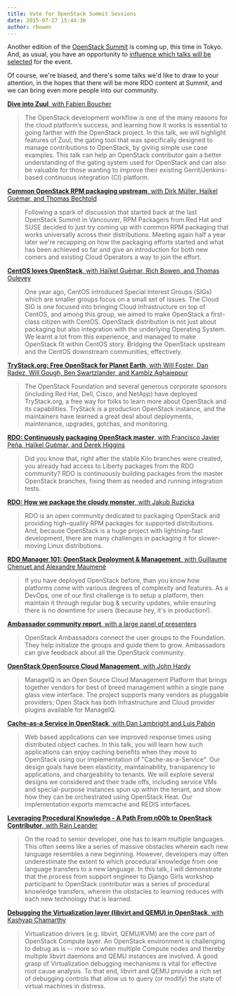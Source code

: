 ```yaml
---
title: Vote for OpenStack Summit Sessions
date: 2015-07-27 15:44:36
author: rbowen
---
```


Another edition of the [OpenStack Summit](http://openstack.org/summit) is coming up, this time in Tokyo. And, as usual, you have an opportunity to [influence which talks will be selected](https://www.openstack.org/summit/tokyo-2015/vote-for-speakers) for the event.

Of course, we're biased, and there's some talks we'd like to draw to your attention, in the hopes that there will be more RDO content at Summit, and we can bring even more people into our community.

[**Dive into Zuul**, with Fabien Boucher](https://www.openstack.org/summit/tokyo-2015/vote-for-speakers/presentation/4700)

> The OpenStack development workflow is one of the many reasons for the cloud platform’s success, and learning how it works is essential to going farther with the OpenStack project. In this talk, we will highlight features of Zuul, the gating tool that was specifically designed to manage contributions to OpenStack, by giving simple use case examples. This talk can help an OpenStack contributor gain a better understanding of the gating system used for OpenStack and can also be valuable for those wanting to improve their existing Gerrit/Jenkins-based continuous integration (CI) platform.

[**Common OpenStack RPM packaging upstream**, with Dirk Müller, Haïkel Guémar, and Thomas Bechtold](https://www.openstack.org/summit/tokyo-2015/vote-for-speakers/presentation/5083)

> Following a spark of discussion that started back at the last OpenStack Summit in Vancouver, RPM Packagers
from Red Hat and SUSE decided to just try coming up with common RPM packaging that works universally across
their distributions.
> Meeting again half a year later we're recapping on how the packaging efforts started and what has been achieved
so far and give an introduction for both new comers and existing Cloud Operators a way to join the effort.

[**CentOS loves OpenStack**, with Haïkel Guémar, Rich Bowen, and Thomas Oulevey](https://www.openstack.org/summit/tokyo-2015/vote-for-speakers/presentation/5043)

> One year ago, CentOS introduced Special Interest Groups (SIGs) which are smaller groups focus on a small set of issues. The Cloud SIG is one focused into bringing Cloud Infrastructure on top of CentOS, and among this group, we aimed to make OpenStack a first-class citizen with CentOS.
> OpenStack distribution is not just about packaging but also integration with the underlying Operating System. We learnt a lot from this experience, and managed to make OpenStack fit within CentOS story. Bridging the OpenStack
upstream and the CentOS downstream communities, effectively.

[**TryStack.org: Free OpenStack for Planet Earth**, with Will Foster,  Dan Radez,  Will Gough, Ben Swartzlander, and Kambiz Aghaiepour](https://www.openstack.org/summit/tokyo-2015/vote-for-speakers/presentation/6324)

> The OpenStack Foundation and several generous corporate sponsors (including Red Hat, Dell, Cisco, and NetApp) have deployed TryStack.org, a free way for folks to learn more about OpenStack and its capabilities. TryStack is a production OpenStack instance, and the maintainers have learned a great deal about deployments, maintenance, upgrades, gotchas, and monitoring.

[**RDO: Continuously packaging OpenStack master**, with Francisco Javier Peña, Haïkel Guémar, and Derek Higgins](https://www.openstack.org/summit/tokyo-2015/vote-for-speakers/presentation/4669)

> Did you know that, right after the stable Kilo branches were created, you already had access to Liberty packages from the RDO community? RDO is continuously building packages from the master OpenStack branches, fixing them as needed and running integration tests.

[**RDO: How we package the cloudy monster**, with Jakub Ruzicka](https://www.openstack.org/summit/tokyo-2015/vote-for-speakers/presentation/4440)

> RDO is an open community dedicated to packaging OpenStack and providing high-quality RPM packages for supported distributions. And, because OpenStack is a huge project with lightning-fast development, there are many challenges in packaging it for slower-moving Linux distributions.

[**RDO Manager 101: OpenStack Deployment & Management**, with Guillaume Chenuet and  Alexandre Maumené](https://www.openstack.org/summit/tokyo-2015/vote-for-speakers/presentation/5245)

> If you have deployed OpenStack before, than you know how platforms come with various degrees of complexity and features. As a DevOps, one of our first challenge is to setup a platform, then maintain it through regular bug & security updates, while ensuring there is no downtime for users (because hey, it's in production!).

[**Ambassador community report**, with a large panel of presenters](https://www.openstack.org/summit/tokyo-2015/vote-for-speakers/presentation/5014)

> OpenStack Ambassadors connect the user groups to the Foundation. They help initialize the groups and guide them to grow. Ambassadors can give feedback about all the OpenStack community.

[**OpenStack OpenSource Cloud Management**, with John Hardy](https://www.openstack.org/summit/tokyo-2015/vote-for-speakers/presentation/5119)

> ManageIQ is an Open Source Cloud Management Platform that brings together vendors for best of breed management within a single pane glass view interface. The project supports many vendors as pluggable providers; Open Stack has both Infrastructure and Cloud provider plugins available for ManageIQ.

[**Cache-as-a Service in OpenStack**, with Dan Lambright and Luis Pabón](https://www.openstack.org/summit/tokyo-2015/vote-for-speakers/presentation/4876)

> Web based applications can see improved response times using distributed object caches.  In this talk, you will learn how such applications can enjoy caching benefits when they move to OpenStack using our implementation of "Cache-as-a-Service". Our design goals have been elasticity, maintainability, transparency to applications, and chargeability to tenants. We will explore several designs we considered and their trade offs, including service VMs and special-purpose instances spun up within the tenant, and show how they can be orchestrated using OpenStack Heat. Our implementation exports memcache and REDIS interfaces.

[**Leveraging Procedural Knowledge - A Path From n00b to OpenStack Contributor**, with Rain Leander](https://www.openstack.org/summit/tokyo-2015/vote-for-speakers/presentation/5880)

> On the road to senior developer, one has to learn multiple languages. This often seems like a series of massive obstacles wherein each new language resembles a new beginning. However, developers may often underestimate the extent to which procedural knowledge from one language transfers to a new language. In this talk, I will demonstrate that the process from support engineer to Django Girls workshop participant to OpenStack contributor was a series of procedural knowledge transfers, wherein the obstacles to learning reduces with each new technology that is learned.

[**Debugging the Virtualization layer (libvirt and QEMU) in OpenStack**, with Kashyap Chamarthy](https://www.openstack.org/summit/tokyo-2015/vote-for-speakers/Presentation/4094)

> Virtualization drivers (e.g. libvirt, QEMU/KVM) are the core part of OpenStack Compute layer. An OpenStack environment is challenging to debug as is -- more so when multiple Compute nodes and thereby multiple libvirt daemons and QEMU instances are involved. A good grasp of Virtualization debugging mechanisms is vital for effective root cause analysis. To that end, libvirt and QEMU provide a rich set of debugging controls that allow us to query (or modify) the state of virtual machines in distress.